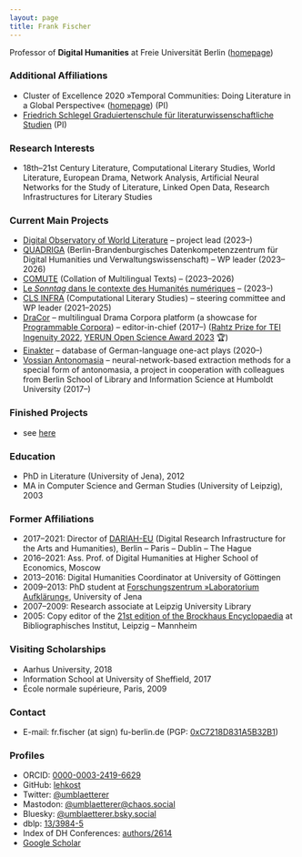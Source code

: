 ```yaml
---
layout: page
title: Frank Fischer
---
```


Professor of **Digital Humanities** at Freie Universität Berlin ([homepage](https://www.geisteswissenschaften.fu-berlin.de/we02/institut/mitarbeiter/Professoren/fischerf/index.html))

### Additional Affiliations
* Cluster of Excellence 2020 »Temporal Communities: Doing Literature in a Global Perspective« ([homepage](https://www.temporal-communities.de/people/fischer/index.html)) (PI)
* [Friedrich Schlegel Graduiertenschule für literaturwissenschaftliche Studien](https://www.geisteswissenschaften.fu-berlin.de/friedrichschlegel/personen/PI/index.html) (PI)

### Research Interests
* 18th–21st Century Literature, Computational Literary Studies, World Literature, European Drama, Network Analysis, Artificial Neural Networks for the Study of Literature, Linked Open Data, Research Infrastructures for Literary Studies

### Current Main Projects
* [Digital Observatory of World Literature](https://www.temporal-communities.de/research/digital-communities/projects/digital-observatory-world-literature) – project lead (2023–)
* [QUADRIGA](https://www.fu-berlin.de/presse/informationen/fup/2023/fup_23_301-quadriga-digital-humanities/index.html) (Berlin-Brandenburgisches Datenkompetenzzentrum für Digital Humanities und Verwaltungswissenschaft) – WP leader (2023–2026)
* [COMUTE](https://gepris.dfg.de/gepris/projekt/524057241) (Collation of Multilingual Texts) – (2023–2026)
* [Le *Sonntag* dans le contexte des Humanités numériques](https://sonntagfr.hypotheses.org/) – (2023–)
* [CLS INFRA](https://clsinfra.io/) (Computational Literary Studies) – steering committee and WP leader (2021–2025)
* [DraCor](https://dracor.org/) – multilingual Drama Corpora platform (a showcase for [Programmable Corpora](https://doi.org/10.5281/zenodo.4284002)) – editor-in-chief (2017–) ([Rahtz Prize for TEI Ingenuity 2022](https://tei-c.org/activities/rahtz-prize-for-tei-ingenuity/), [YERUN Open Science Award 2023](https://yerun.eu/2024/02/meet-the-winners-of-the-yerun-open-science-awards-2023/) 🏆)
* [Einakter](https://einakter.dracor.org/) – database of German-language one-act plays (2020–)
* [Vossian Antonomasia](https://vossanto.weltliteratur.net/) – neural-network-based extraction methods for a special form of antonomasia, a project in cooperation with colleagues from Berlin School of Library and Information Science at Humboldt University (2017–)

### Finished Projects
* see [here](/projects/)

### Education
* PhD in Literature (University of Jena), 2012
* MA in Computer Science and German Studies (University of Leipzig), 2003

### Former Affiliations
* 2017–2021: Director of [DARIAH-EU](https://www.dariah.eu/) (Digital Research Infrastructure for the Arts and Humanities), Berlin – Paris – Dublin – The Hague
* 2016–2021: Ass. Prof. of Digital Humanities at Higher School of Economics, Moscow
* 2013–2016: Digital Humanities Coordinator at University of Göttingen
* 2009–2013: PhD student at [Forschungszentrum »Laboratorium Aufklärung«](https://www.uni-jena.de/forschung/profillinien/wissenschaftliche-zentren/forschungszentrum-laboratorium-aufklaerung-fzla), University of Jena
* 2007–2009: Research associate at Leipzig University Library
* 2005: Copy editor of the [21st edition of the Brockhaus Encyclopaedia](https://de.wikipedia.org/wiki/Brockhaus_Enzyklopädie,_21._Auflage) at Bibliographisches Institut, Leipzig – Mannheim

### Visiting Scholarships
* Aarhus University, 2018
* Information School at University of Sheffield, 2017
* École normale supérieure, Paris, 2009

### Contact
* E-mail: fr.fischer (at sign) fu-berlin.de (PGP: [0xC7218D831A5B32B1](https://lehkost.github.io/ff.pgp.asc))

### Profiles
* ORCID: [0000-0003-2419-6629](https://orcid.org/0000-0003-2419-6629)
* GitHub: [lehkost](https://github.com/lehkost)
* Twitter: [@umblaetterer](https://twitter.com/umblaetterer)
* Mastodon: <a rel="me" href="https://chaos.social/@umblaetterer">@umblaetterer@chaos.social</a>
* Bluesky: [@umblaetterer.bsky.social](https://bsky.app/profile/umblaetterer.bsky.social)
* dblp: [13/3984-5](https://dblp.org/pid/13/3984-5)
* Index of DH Conferences: [authors/2614](https://dh-abstracts.library.cmu.edu/authors/2614)
* [Google Scholar](https://scholar.google.com/citations?user=Rr4N3OwAAAAJ)
